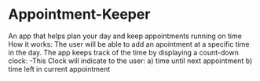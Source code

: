# Appointment-Keeper
An app that helps plan your day and keep appointments running on time
How it works:
The user will be able to add an apointment at a specific time in the day.
The app keeps track of the time by displaying a count-down clock:
  -This Clock will indicate to the user:
    a) time until next appointment
    b) time left in current appointment
